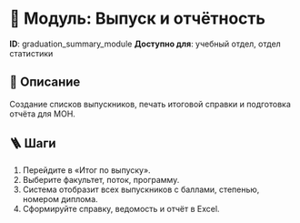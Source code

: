 # 📘 Модуль: Выпуск и отчётность
**ID**: graduation_summary_module
**Доступно для**: учебный отдел, отдел статистики

## 📝 Описание
Создание списков выпускников, печать итоговой справки и подготовка отчёта для МОН.

## 🪜 Шаги
1. Перейдите в «Итог по выпуску».
2. Выберите факультет, поток, программу.
3. Система отобразит всех выпускников с баллами, степенью, номером диплома.
4. Сформируйте справку, ведомость и отчёт в Excel.
